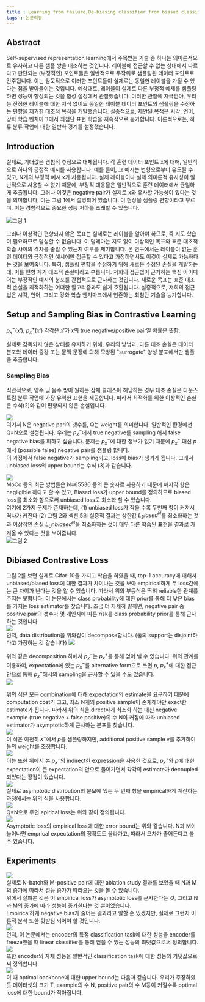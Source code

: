 ```yaml
---
title : Learning from failure,De-biasing classifier from biased classifier (2020)
tags : 논문리뷰 
---
```


## Abstract 
Self-supervised representation learning에서 주목받는 기술 중 하나는 의미론적으로 유사하고 다른 샘플 쌍을 대조하는 것입니다. 레이블에 접근할 수 없는 상태에서 다르다고 판단되는 (부정적인) 포인트들은 일반적으로 무작위로 샘플링된 데이터 포인트로 간주됩니다. 이는 암묵적으로 이러한 포인트들이 실제로는 동일한 레이블을 가질 수 있다는 점을 받아들이는 것입니다. 예상대로, 레이블이 실제로 다른 부정적 예제를 샘플링하면 성능이 향상되는 것을 합성 설정에서 관찰했습니다. 이러한 관찰에 자극받아, 우리는 진정한 레이블에 대한 지식 없이도 동일한 레이블 데이터 포인트의 샘플링을 수정하는 편향을 제거한 대조적 목적을 개발했습니다. 실증적으로, 제안된 목적은 시각, 언어, 강화 학습 벤치마크에서 최첨단 표현 학습을 지속적으로 능가합니다. 이론적으로는, 하류 분류 작업에 대한 일반화 경계를 설정했습니다.

## Introduction 
실제로, 기대값은 경험적 추정으로 대체됩니다. 각 훈련 데이터 포인트 x에 대해, 일반적으로 하나의 긍정적 예시를 사용합니다. 예를 들어, 그 예시는 변형으로부터 유도될 수 있고, N개의 부정적 예시 x가 사용됩니다.  실제 레이블이나 실제 의미론적 유사성이 일반적으로 사용할 수 없기 때문에, 부정적 대응물은 일반적으로 훈련 데이터에서 균일하게 추출됩니다. 그러나 이것은  negative pair가 실제로 x와 유사할 가능성이 있다는 것을 의미합니다, 이는 그림 1에서 설명되어 있습니다. 이 현상을 샘플링 편향이라고 부르며, 이는 경험적으로 중요한 성능 저하를 초래할 수 있습니다. <br/>

![그림 1](2023-08-30-11-02-25.png)
<br/>

그러나 이상적인 편향되지 않은 목표는 실제로는 레이블을 알아야 하므로, 즉 지도 학습이 필요하므로 달성할 수 없습니다. 이 딜레마는 지도 없이 이상적인 목표와 표준 대조적 학습 사이의 격차를 줄일 수 있는지 여부를 제기합니다. 본 연구에서는 레이블이 없는 훈련 데이터와 긍정적인 예시에만 접근할 수 있다고 가정하면서도 이것이 실제로 가능하다는 것을 보여줍니다. 특히, 샘플링 편향을 수정하기 위해 새로운 수정된 손실을 개발하는데, 이를 편향 제거 대조적 손실이라고 부릅니다. 저희의 접근법이 근거하는 핵심 아이디어는 부정적인 예시의 분포를 간접적으로 근사하는 것입니다. 새로운 목표는 표준 대조적 손실을 최적화하는 어떠한 알고리즘과도 쉽게 호환됩니다. 실증적으로, 저희의 접근법은 시각, 언어, 그리고 강화 학습 벤치마크에서 현존하는 최첨단 기술을 능가합니다.<br/>

## Setup and Sampling Bias in Contrastive Learning 
$p_x^-(x')$, $p_x^+(x')$ 각각은 $x'$가 $x$의 true negative/positive pair일 확률은 뜻함. <br/>

실제로 감독되지 않은 상태를 유지하기 위해, 우리의 방법과, 다른 대조 손실은 데이터 분포와 데이터 증강 또는 문맥 문장에 의해 모방된 "surrogate" 양성 분포에서만 샘플을 추출합니다.

### Sampling Bias 
직관적으로, 양수 및 음수 쌍이 원하는 잠재 클래스에 해당하는 경우 대조 손실은 다운스트림 분류 작업에 가장 유익한 표현을 제공합니다. 따라서 최적화를 위한 이상적인 손실은 수식(2)와 같이 편향되지 않은 손실입니다. <br/>

![](/assets/img/2023-08-30-11-16-01.png)
<br/>
여기서 N은 negative pari의 갯수를, Q는 weight를 의미합니다. 일반적인 환경에선 Q=N으로 설정됩니다. 우리는 $p_x^-$에서 true negative를 sampling 해서 false negative bias를 피하고 싶습니다. 문제는 $p_x^-$에 대한 정보가 없기 때문에 $p_x^-$ 대신 $p$에서 (possible false) negative pair를 샘플링 합니다. <br/>
이 과정에서 false negative가 sampling되고, loss에 bias가 생기게 됩니다. 그래서 unbiased loss의 upper bound는 수식 (3)과 같습니다. 
<br/>

![](/assets/img/2023-08-30-11-21-57.png)
<br/>
MoCo 등의 최근 방법들은 N=65536 등의 큰 숫자르 사용하기 때문에 마지막 항은 negligible 하다고 할 수 있고, Biased loss가 upper bound를 정의하므로 biased loss를 최소화 함으로써 unbiased loss도 최소화 할 수 있습니다. <br/>
여기에 2가지 문제가 존재하는데, (1) unbiased loss가 작을 수록 두번째 항이 커져서 격차가 커진다 (2) 그림 2와 섹션 5의 실증적 결과는 상한값 $L_Biased^N$를 최소화하는 것과 이상적인 손실 $L_Unbiased^N$을 최소화하는 것이 매우 다른 학습된 표현을 결과로 가져올 수 있다는 것을 보여줍니다. 
<br/>
![그림 2](/assets/img/2023-08-30-11-27-56.png)
<br/>

## Dibiased Contrastive Loss
그림 2를 보면 실제로 Cifar-10을 가지고 학습을 하였을 때, top-1 accuracy에 대해서 unbiased/biased loss에 대한 결과가 차이나는 것을 보아 empirical하게 두 loss간에는 큰 차이가 난다는 것을 알 수 있습니다.
따라서 위의 부등식은 딱히 reliable한 관계를 주지는 못합니다.
이 논문에서는 class probability에 대한 prior를 통해 더 낮은 bias를 가지는 loss estimator를 찾습니다.
조금 더 자세히 말하면, negative pair 중 positive pair의 갯수가 몇 개인지에 따른 risk를 class probability prior를 통해 근사하는 것입니다.<br/>
![](/assets/img/2023-08-30-11-29-23.png)
<br/>
먼저, data distribution을 위와같이 decompose합시다. (둘의 support는 disjoint하다고 가정하는 것 같습니다)
![](/assets/img/2023-08-30-11-33-31.png)<br/>

위와 같은 decomposition 하에서 $p_x^-$는 $p_x^+$를 통해 얻어 낼 수 있습니다. 위의 관계를 이용하여, expectation에 있는 $p_x^-$를 alternative form으로 쓰면 $p$, $p_x^+$에 대한 접근만으로 통해 $p_x^-$에서의 sampling을 근사할 수 있을 수도 있습니다. 
<br/>
![](/assets/img/2023-08-30-11-37-30.png)
<br/>

위의 식은 모든 combination에 대해 expectation의 estimate을 요구하기 때문에 computation cost가 크고, 최소 N개의 positive sample이 존재해야만 exact한 estimate가 됩니다. 따라서 위의 식을 direct하게 최소화 하는 대신 negative example (true negative + false positive)의 수 N이 커짐에 따라 unbiased estimator가 asymptotic하게 근사하는 분포를 찾습니다.
<br/>
![](/assets/img/2023-08-30-11-39-13.png)
<br/>
이 식은 여전히 $x^-$에서 $p$를 샘플링하지만, additional positive sample v를 추가하여 둘의 weight를 조정합니다. <br/>
![](/assets/img/2023-08-30-11-40-09.png)
<br/>
이는 또한 위에서 본 $p_x^-$의 indirect한 expression을 사용한 것으로,  $p_x^+$와 $p$에 대한 expectation이 큰 expectation의 안으로 들어가면서 각각의 estimate가 decoupled되었다는 장점이 있습니다. 
<br/>
![](/assets/img/2023-08-30-11-41-18.png)
<br/>
실제로 asymptotic distribution의 분모에 있는 두 번째 항을 empirical하게 계산하는 과정에서는 위의 식을 사용합니다.
<br/>
![](/assets/img/2023-08-30-11-41-43.png)
<br/>
Q=N으로 두면 epirical loss는 위와 같이 정의됩니다. 
<br/>
![](/assets/img/2023-08-30-11-42-20.png)
<br/>
Asymptotic loss의 empirical loss에 대한 error bound는 위와 같습니다.
N과 M이 늘어나면 emprical expectation의 정확도도 올라가고, 따라서 오차가 줄어든다고 볼 수 있습니다. 

## Experiments
![](/assets/img/2023-08-30-12-59-02.png)
<br/>
실제로 N-batch와 M-positive pair에 대한 ablation study 결과를 보았을 때 N과 M의 증가에 따라서 성능 증가가 따라오는 것을 볼 수 있습니다. <br/>
위에서 살펴본 것은 이 empirical loss가 asymptotic loss를 근사한다는 것, 그리고 N과 M의 증가에 따라 성능이 증가한다는 것 뿐이었습니다.<br/>
Empirical하게 negative bias가 줄어든 결과라고 말할 순 있겠지만, 실제로 그런지 이론적 분석 또한 뒷받침 되어야 할 것입니다.<br/>
![](/assets/img/2023-08-30-13-01-00.png)
<br/>
먼저, 이 논문에서는 encoder의 특정 classification task에 대한 성능을 encoder를 freeze했을 때 linear classifier를 통해 얻을 수 있는 성능의 최댓값으로써 정의합니다.
<br/>
![](/assets/img/2023-08-30-13-01-13.png)
<br/>
또한 encoder의 자체 성능을 일반적인 classification task에 대한 성능의 기댓값으로써 정의합니다.
<br/>
![](/assets/img/2023-08-30-13-01-33.png)
<br/>
이 때 optimal backbone에 대한 upper bound는 다음과 같습니다.
우리가 주장하였듯 데이터셋의 크기 T, example의 수 N, positive pair의 수 M등이 커질수록 optimal loss에 대한 bound가 작아집니다.





 